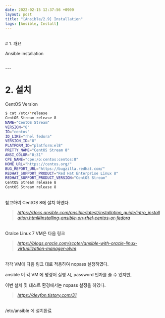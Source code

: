 ```yaml
---
date: 2022-02-15 12:37:56 +0900
layout: post
title: "[Ansible/2.9] Installation"
tags: [Ansible, Install]
---
```


<br># 1. 개요

Ansible installation

<br>
---

# 2. 설치

CentOS Version

```bash
$ cat /etc/*release
CentOS Stream release 8
NAME="CentOS Stream"
VERSION="8"
ID="centos"
ID_LIKE="rhel fedora"
VERSION_ID="8"
PLATFORM_ID="platform:el8"
PRETTY_NAME="CentOS Stream 8"
ANSI_COLOR="0;31"
CPE_NAME="cpe:/o:centos:centos:8"
HOME_URL="https://centos.org/"
BUG_REPORT_URL="https://bugzilla.redhat.com/"
REDHAT_SUPPORT_PRODUCT="Red Hat Enterprise Linux 8"
REDHAT_SUPPORT_PRODUCT_VERSION="CentOS Stream"
CentOS Stream release 8
CentOS Stream release 8
```

<br>
참고하여 CentOS 8에  설치 하였다.

> _<https://docs.ansible.com/ansible/latest/installation_guide/intro_installation.html#installing-ansible-on-rhel-centos-or-fedora>_

<br>
Oralce Linux 7 VM은 다음 링크

> _<https://blogs.oracle.com/scoter/ansible-with-oracle-linux-virtualization-manager-olvm>_

<br>
각각 VM에 다음 링크 대로 적용하여 nopass 설정하였다.

ansible 이 각 VM 에 명령어 실행 시, password 인자를 줄 수 있지만,

이번 설치 및 테스트 환경에서는 nopass 설정을 하였다.

> _<https://devfon.tistory.com/31>_

<br>
/etc/ansible 에 설치완료